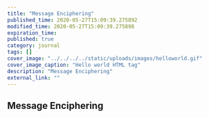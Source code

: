 ```yaml
---
title: "Message Enciphering"
published_time: 2020-05-27T15:09:39.275892
modified_time: 2020-05-27T15:09:39.275898
expiration_time: 
published: true
category: journal
tags: []
cover_image: "../../../../static/uploads/images/helloworld.gif"
cover_image_caption: "Hello world HTML tag"
description: "Message Enciphering"
external_link: ""
---
```


## Message Enciphering

